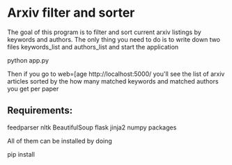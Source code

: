 # Arxiv filter and sorter

The goal of this program is to filter and sort current arxiv listings
by keywords and authors. The only thing you need to do is to write down 
two files keywords_list and authors_list and start the application

 python  app.py

Then if you go to web=[age http://localhost:5000/ you'll see the list of arxiv
articles sorted by the how many matched keywords and matched authors you get per paper

## Requirements:

feedparser nltk BeautifulSoup flask jinja2 numpy packages

All of them can be installed by doing 

pip install 
